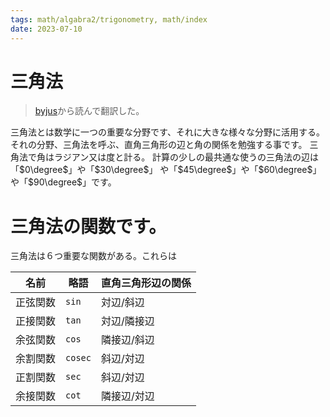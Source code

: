 ```yaml
---
tags: math/algabra2/trigonometry, math/index
date: 2023-07-10
---
```


# 三角法

> [byjus](https://byjus.com/maths/trigonometry/#Trigonometry%20Definition)から読んで翻訳した。

三角法とは数学に一つの重要な分野です、それに大きな様々な分野に活用する。
それの分野、三角法を呼ぶ、直角三角形の辺と角の関係を勉強する事です。
三角法で角はラジアン又は度と計る。
計算の少しの最共通な使うの三角法の辺は「$0\degree$」や「$30\degree$」
や「$45\degree$」や「$60\degree$」
や「$90\degree$」です。

# 三角法の関数です。

三角法は６つ重要な関数がある。これらは

| 名前     | 略語    | 直角三角形辺の関係 |
| -------- | ------- | ------------------ |
| 正弦関数 | `sin`   | 対辺/斜辺          |
| 正接関数 | `tan`   | 対辺/隣接辺        |
| 余弦関数 | `cos`   | 隣接辺/斜辺        |
| 余割関数 | `cosec` | 斜辺/対辺          |
| 正割関数 | `sec`   | 斜辺/対辺          |
| 余接関数 | `cot`   | 隣接辺/対辺        | 
